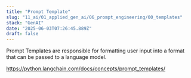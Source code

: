 ```yaml
---
title: "Prompt Template"
slug: "11_ai/01_applied_gen_ai/06_prompt_engineering/00_templates"
stack: "GenAI"
date: "2025-06-03T07:26:45.889Z"
draft: false
---
```


Prompt Templates are responsible for formatting user input into a format that can be passed to a language model.

https://python.langchain.com/docs/concepts/prompt_templates/
